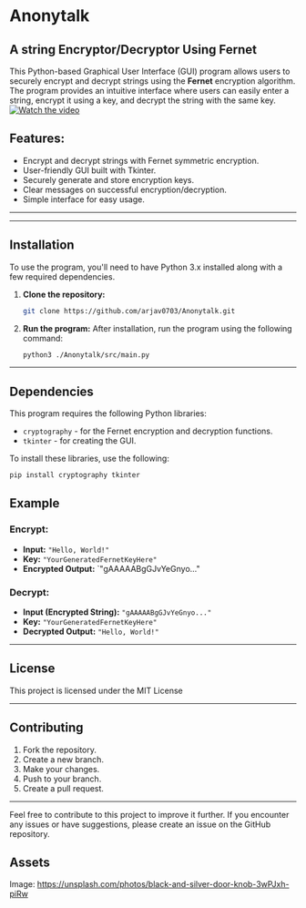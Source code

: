 # Anonytalk
## A string Encryptor/Decryptor Using Fernet

This Python-based Graphical User Interface (GUI) program allows users to securely encrypt and decrypt strings using the **Fernet** encryption algorithm. The program provides an intuitive interface where users can easily enter a string, encrypt it using a key, and decrypt the string with the same key.
[![Watch the video](https://cloud-qptgbw0gx-hack-club-bot.vercel.app/0image.png)](https://cloud-iu24iauzr-hack-club-bot.vercel.app/0screencast_from_2024-11-27_19-30-17.mp4)
## Features:
- Encrypt and decrypt strings with Fernet symmetric encryption.
- User-friendly GUI built with Tkinter.
- Securely generate and store encryption keys.
- Clear messages on successful encryption/decryption.
- Simple interface for easy usage.

---

---

## Installation

To use the program, you'll need to have Python 3.x installed along with a few required dependencies.

1. **Clone the repository:**
   ```bash
   git clone https://github.com/arjav0703/Anonytalk.git
   ```

2. **Run the program:**
   After installation, run the program using the following command:
   ```bash
   python3 ./Anonytalk/src/main.py
   ```

---

## Dependencies

This program requires the following Python libraries:
- `cryptography` - for the Fernet encryption and decryption functions.
- `tkinter` - for creating the GUI.

To install these libraries, use the following:
```bash
pip install cryptography tkinter
```


## Example

### Encrypt:
- **Input:** `"Hello, World!"`
- **Key:** `"YourGeneratedFernetKeyHere"`
- **Encrypted Output:** `"gAAAAABgGJvYeGnyo..."

### Decrypt:
- **Input (Encrypted String):** `"gAAAAABgGJvYeGnyo..."`
- **Key:** `"YourGeneratedFernetKeyHere"`
- **Decrypted Output:** `"Hello, World!"`

---

## License

This project is licensed under the MIT License

---

## Contributing

1. Fork the repository.
2. Create a new branch.
3. Make your changes.
4. Push to your branch.
5. Create a pull request.

---

Feel free to contribute to this project to improve it further. If you encounter any issues or have suggestions, please create an issue on the GitHub repository.

## Assets
Image: https://unsplash.com/photos/black-and-silver-door-knob-3wPJxh-piRw



